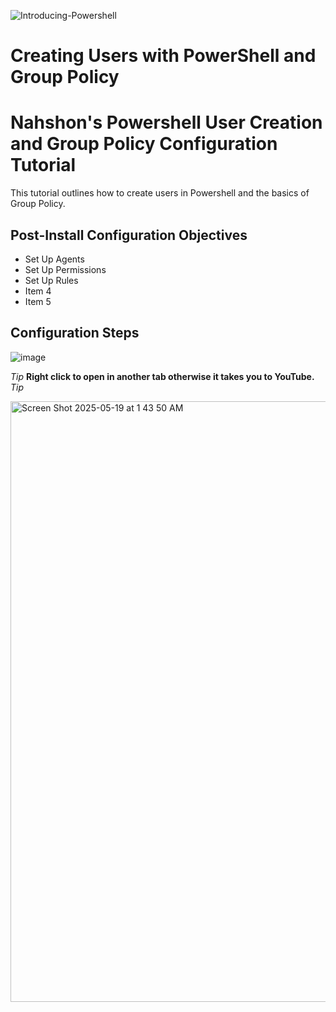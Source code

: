 ![Introducing-Powershell](https://github.com/user-attachments/assets/4a49af69-be9e-49b3-893f-d3199920df47)
<h1>Creating Users with PowerShell and Group Policy</h1>


<h1>Nahshon's Powershell User Creation and Group Policy Configuration Tutorial</h1>
This tutorial outlines how to create users in Powershell and the basics of Group Policy.<br />


<h2>Post-Install Configuration Objectives</h2>

- Set Up Agents
- Set Up Permissions
- Set Up Rules
- Item 4
- Item 5

<h2>Configuration Steps</h2>


![image](https://github.com/user-attachments/assets/f8c23556-c8e7-402c-9739-1de83c8ad9aa)  

*Tip* <b>Right click to open in another tab otherwise it takes you to YouTube.</b> *Tip*


<a href="https://www.youtube.com/watch?v=Wsj2O3zXPQg&t=295s">   <img width="961" alt="Screen Shot 2025-05-19 at 1 43 50 AM" src="https://github.com/user-attachments/assets/16112bb5-dd7a-44f7-acac-c3bbb31378fe" />
   
 </a>
